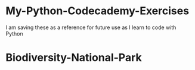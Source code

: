 # My-Python-Codecademy-Exercises

I am saving these as a reference for future use as I learn to code with Python
# Biodiversity-National-Park
